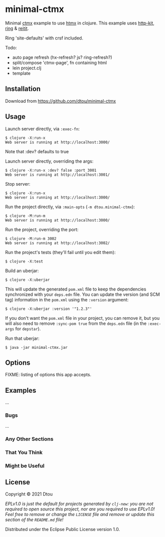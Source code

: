 # minimal-ctmx

Minimal [ctmx](https://github.com/whamtet/ctmx) example to use [htmx](https://htmx.org/) in clojure. 
This example uses [http-kit](https://github.com/http-kit/http-kit), [ring](https://github.com/ring-clojure/ring) & [reitit](https://github.com/metosin/reitit).

Ring 'site-defaults' with crsf included. 

Todo: 
- auto page refresh (hx-refresh? js? ring-refresh?)
- split/compose 'ctmx-page', fn containing html
- lein project.clj 
- template

## Installation

Download from https://github.com/dtou/minimal-ctmx

## Usage

Launch server directly, via `:exec-fn`:

    $ clojure -X:run-x
    Web server is running at http://localhost:3000/

Note that :dev? defaults to true

Launch server directly, overriding the args:

    $ clojure -X:run-x :dev? false :port 3001
    Web server is running at http://localhost:3001/

Stop server: 

    $ clojure -X:run-x
    Web server is running at http://localhost:3000/

Run the project directly, via `:main-opts` (`-m dtou.minimal-ctmx`):

    $ clojure -M:run-m
    Web server is running at http://localhost:3000/

Run the project, overriding the port:

    $ clojure -M:run-m 3002
    Web server is running at http://localhost:3002/

Run the project's tests (they'll fail until you edit them):

    $ clojure -X:test

Build an uberjar:

    $ clojure -X:uberjar

This will update the generated `pom.xml` file to keep the dependencies synchronized with
your `deps.edn` file. You can update the version (and SCM tag) information in the `pom.xml` using the
`:version` argument:

    $ clojure -X:uberjar :version '"1.2.3"'

If you don't want the `pom.xml` file in your project, you can remove it, but you will
also need to remove `:sync-pom true` from the `deps.edn` file (in the `:exec-args` for `depstar`).

Run that uberjar:

    $ java -jar minimal-ctmx.jar

## Options

FIXME: listing of options this app accepts.

## Examples

...

### Bugs

...

### Any Other Sections
### That You Think
### Might be Useful

## License

Copyright © 2021 Dtou

_EPLv1.0 is just the default for projects generated by `clj-new`: you are not_
_required to open source this project, nor are you required to use EPLv1.0!_
_Feel free to remove or change the `LICENSE` file and remove or update this_
_section of the `README.md` file!_

Distributed under the Eclipse Public License version 1.0.
